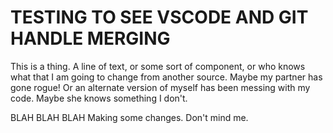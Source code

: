 # TESTING TO SEE VSCODE AND GIT HANDLE MERGING

This is a thing. A line of text, or some sort of component, or who knows what that I am going to change from another source. Maybe my partner has gone rogue! Or an alternate version of myself has been messing with my code. Maybe she knows something I don't.

BLAH BLAH BLAH
Making some changes. Don't mind me.
